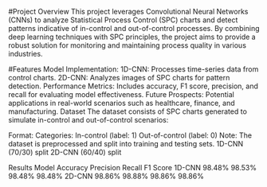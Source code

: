 #Project Overview
This project leverages Convolutional Neural Networks (CNNs) to analyze Statistical Process Control (SPC) charts and detect patterns indicative of in-control and out-of-control processes. By combining deep learning techniques with SPC principles, the project aims to provide a robust solution for monitoring and maintaining process quality in various industries.

#Features
Model Implementation:
1D-CNN: Processes time-series data from control charts.
2D-CNN: Analyzes images of SPC charts for pattern detection.
Performance Metrics: Includes accuracy, F1 score, precision, and recall for evaluating model effectiveness.
Future Prospects: Potential applications in real-world scenarios such as healthcare, finance, and manufacturing.
Dataset
The dataset consists of SPC charts generated to simulate in-control and out-of-control scenarios:

Format:
Categories:
In-control (label: 1)
Out-of-control (label: 0)
Note: The dataset is preprocessed and split into training and testing sets.
1D-CNN (70/30) split
2D-CNN (60/40) split

Results
Model    Accuracy	  Precision	  Recall	  F1 Score
1D-CNN	 98.48%	    98.53%	    98.48%    98.48%
2D-CNN	 98.86%	    98.88%	    98.86%    98.86%
